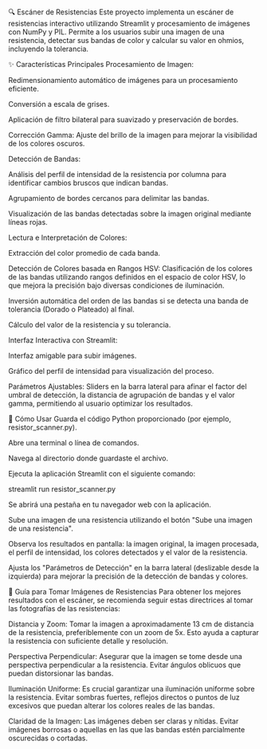 🔍 Escáner de Resistencias
Este proyecto implementa un escáner de resistencias interactivo utilizando Streamlit y procesamiento de imágenes con NumPy y PIL. Permite a los usuarios subir una imagen de una resistencia, detectar sus bandas de color y calcular su valor en ohmios, incluyendo la tolerancia.

✨ Características Principales
Procesamiento de Imagen:

Redimensionamiento automático de imágenes para un procesamiento eficiente.

Conversión a escala de grises.

Aplicación de filtro bilateral para suavizado y preservación de bordes.

Corrección Gamma: Ajuste del brillo de la imagen para mejorar la visibilidad de los colores oscuros.

Detección de Bandas:

Análisis del perfil de intensidad de la resistencia por columna para identificar cambios bruscos que indican bandas.

Agrupamiento de bordes cercanos para delimitar las bandas.

Visualización de las bandas detectadas sobre la imagen original mediante líneas rojas.

Lectura e Interpretación de Colores:

Extracción del color promedio de cada banda.

Detección de Colores basada en Rangos HSV: Clasificación de los colores de las bandas utilizando rangos definidos en el espacio de color HSV, lo que mejora la precisión bajo diversas condiciones de iluminación.

Inversión automática del orden de las bandas si se detecta una banda de tolerancia (Dorado o Plateado) al final.

Cálculo del valor de la resistencia y su tolerancia.

Interfaz Interactiva con Streamlit:

Interfaz amigable para subir imágenes.

Gráfico del perfil de intensidad para visualización del proceso.

Parámetros Ajustables: Sliders en la barra lateral para afinar el factor del umbral de detección, la distancia de agrupación de bandas y el valor gamma, permitiendo al usuario optimizar los resultados.

🚀 Cómo Usar
Guarda el código Python proporcionado (por ejemplo, resistor_scanner.py).

Abre una terminal o línea de comandos.

Navega al directorio donde guardaste el archivo.

Ejecuta la aplicación Streamlit con el siguiente comando:

streamlit run resistor_scanner.py

Se abrirá una pestaña en tu navegador web con la aplicación.

Sube una imagen de una resistencia utilizando el botón "Sube una imagen de una resistencia".

Observa los resultados en pantalla: la imagen original, la imagen procesada, el perfil de intensidad, los colores detectados y el valor de la resistencia.

Ajusta los "Parámetros de Detección" en la barra lateral (deslizable desde la izquierda) para mejorar la precisión de la detección de bandas y colores.

📸 Guía para Tomar Imágenes de Resistencias
Para obtener los mejores resultados con el escáner, se recomienda seguir estas directrices al tomar las fotografías de las resistencias:

Distancia y Zoom: Tomar la imagen a aproximadamente 13 cm de distancia de la resistencia, preferiblemente con un zoom de 5x. Esto ayuda a capturar la resistencia con suficiente detalle y resolución.

Perspectiva Perpendicular: Asegurar que la imagen se tome desde una perspectiva perpendicular a la resistencia. Evitar ángulos oblicuos que puedan distorsionar las bandas.

Iluminación Uniforme: Es crucial garantizar una iluminación uniforme sobre la resistencia. Evitar sombras fuertes, reflejos directos o puntos de luz excesivos que puedan alterar los colores reales de las bandas.

Claridad de la Imagen: Las imágenes deben ser claras y nítidas. Evitar imágenes borrosas o aquellas en las que las bandas estén parcialmente oscurecidas o cortadas.
